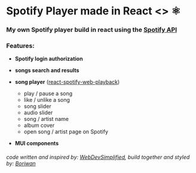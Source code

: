 # Spotify Player made in React <> ⚛

### My own Spotify player build in react using the [Spotify API](https://developer.spotify.com/documentation/web-api/)

### Features:
- __Spotify login authorization__
- __songs search and results__
- __song player__ ([react-spotify-web-playback](https://www.npmjs.com/package/react-spotify-web-playback))
   - play / pause a song
   - like / unlike a song
   - song slider
   - audio slider
   - song / artist name 
   - album cover
   - open song / artist page on Spotify
   
- __MUI components__

###### code written and inspired by: [WebDevSimplified](https://github.com/WebDevSimplified/spotify-clone.git), build together and styled by: [Boriwan](https://github.com/Boriwan)
